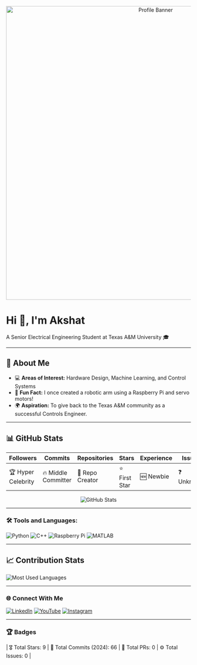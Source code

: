 <div align="center">
  <img src="a361b159-c6ac-41c6-ba80-549d3e5e6e0a" alt="Profile Banner" width="800" />
</div>

# Hi 👋, I'm Akshat
A Senior Electrical Engineering Student at Texas A&M University 🎓

---

## 🚀 About Me
- 💻 **Areas of Interest:** Hardware Design, Machine Learning, and Control Systems
- 🌟 **Fun Fact:** I once created a robotic arm using a Raspberry Pi and servo motors!
- 🌍 **Aspiration:** To give back to the Texas A&M community as a successful Controls Engineer.

---

## 📊 GitHub Stats
| Followers  | Commits  | Repositories  | Stars  | Experience  | Issues  |
|------------|----------|---------------|--------|-------------|---------|
| 🏆 Hyper Celebrity | 🔥 Middle Committer | 📁 Repo Creator | ⭐ First Star | 🆕 Newbie | ❓ Unknown |

<div align="center">
  <img src="https://github-readme-stats.vercel.app/api?username=AkshatNerella&show_icons=true&theme=radical" alt="GitHub Stats" />
</div>

---

### 🛠️ Tools and Languages:
![Python](https://img.shields.io/badge/-Python-333333?style=flat&logo=python)
![C++](https://img.shields.io/badge/-C++-333333?style=flat&logo=cplusplus)
![Raspberry Pi](https://img.shields.io/badge/-RaspberryPi-333333?style=flat&logo=raspberrypi)
![MATLAB](https://img.shields.io/badge/-MATLAB-333333?style=flat&logo=mathworks)

---

## 📈 Contribution Stats
![Most Used Languages](https://github-readme-stats.vercel.app/api/top-langs/?username=AkshatNerella&layout=compact&theme=radical)

---

### 🌐 Connect With Me
[![LinkedIn](https://img.shields.io/badge/-LinkedIn-blue?style=flat-square&logo=linkedin)](https://www.linkedin.com/in/akshatnerella)
[![YouTube](https://img.shields.io/badge/-YouTube-red?style=flat-square&logo=youtube)](YOUR_YOUTUBE_CHANNEL)
[![Instagram](https://img.shields.io/badge/-Instagram-pink?style=flat-square&logo=instagram)](YOUR_INSTAGRAM)

---

### 🏆 Badges
| 🎖️ Total Stars: 9  | 🔧 Total Commits (2024): 66  | 📌 Total PRs: 0  | ⚙️ Total Issues: 0 |
